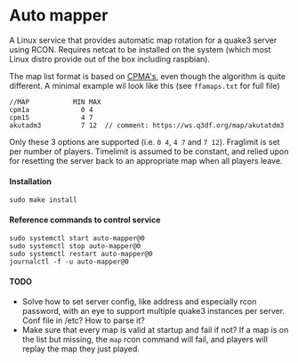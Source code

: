 # Auto mapper

A Linux service that provides automatic map rotation for a quake3 server using
RCON. Requires netcat to be installed on the system (which most Linux distro
provide out of the box including raspbian).

The map list format is based on
[CPMA's](https://playmorepromode.com/guides/cpma-map-lists), even though the
algorithm is quite different. A minimal example wil look like this (see
`ffamaps.txt` for full file)
```
//MAP           MIN MAX
cpm1a             0 4
cpm15             4 7
akutadm3          7 12  // comment: https://ws.q3df.org/map/akutatdm3
```
Only these 3 options are supported (i.e. `0 4`, `4 7` and `7 12`). Fraglimit is
set per number of players. Timelimit is assumed to be constant, and relied upon
for resetting the server back to an appropriate map when all players leave.


#### Installation

```
sudo make install
```

#### Reference commands to control service

```
sudo systemctl start auto-mapper@0
sudo systemctl stop auto-mapper@0
sudo systemctl restart auto-mapper@0
journalctl -f -u auto-mapper@0
```

#### TODO
- Solve how to set server config, like address and especially rcon password, with an eye to support multiple quake3 instances per server. Conf file in /etc? How to parse it?
- Make sure that every map is valid at startup and fail if not? If a map is on the list but missing, the `map` rcon command will fail, and players will replay the map they just played.
